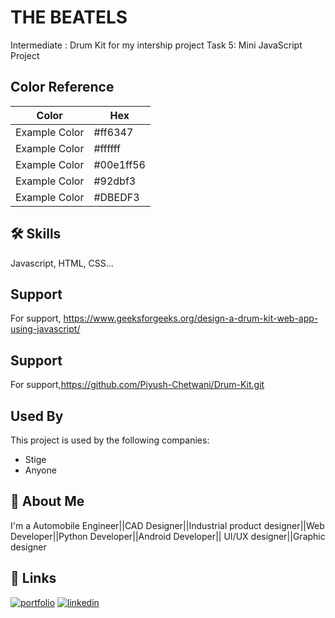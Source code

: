 
# THE BEATELS

Intermediate : Drum Kit
for my intership project 
Task 5: Mini JavaScript Project

## Color Reference

| Color             | Hex                                                                |
| ----------------- | ------------------------------------------------------------------ |
| Example Color | #ff6347 |
| Example Color | #ffffff |
| Example Color | #00e1ff56|
| Example Color | #92dbf3|
| Example Color | #DBEDF3|


## 🛠 Skills
Javascript, HTML, CSS...


## Support

For support, https://www.geeksforgeeks.org/design-a-drum-kit-web-app-using-javascript/
## Support
For support,https://github.com/Piyush-Chetwani/Drum-Kit.git

## Used By

This project is used by the following companies:

- Stige
- Anyone 


## 🚀 About Me
I'm a Automobile Engineer||CAD Designer||Industrial product designer||Web Developer||Python Developer||Android Developer|| UI/UX designer||Graphic designer


## 🔗 Links
[![portfolio](https://img.shields.io/badge/my_portfolio-000?style=for-the-badge&logo=ko-fi&logoColor=white)](https://katherinempeterson.com/)
[![linkedin](https://img.shields.io/badge/linkedin-0A66C2?style=for-the-badge&logo=linkedin&logoColor=white)](https://www.linkedin.com/in/pranabesh-guchait-6367201ab/)


